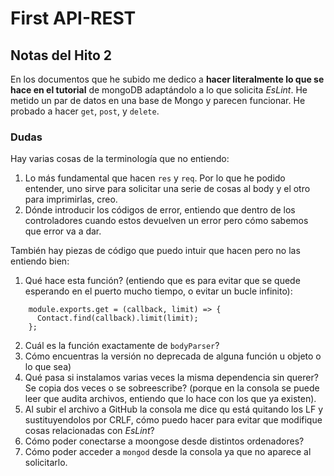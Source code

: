 # First API-REST
## Notas del Hito 2
En los documentos que he subido me dedico a **hacer literalmente lo que se hace en el tutorial** de mongoDB adaptándolo a lo que solicita _EsLint_. He metido un par de datos en una base de Mongo y parecen funcionar. He probado a hacer `get`, `post`, y `delete`.

### Dudas
Hay varias cosas de la terminología que no entiendo:
1. Lo más fundamental que hacen `res` y `req`. Por lo que he podido entender, uno sirve para solicitar una serie de cosas al body y el otro para imprimirlas, creo.
2. Dónde introducir los códigos de error, entiendo que dentro de los controladores cuando estos devuelven un error pero cómo sabemos que error va a dar.

También hay piezas de código que puedo intuir que hacen pero no las entiendo bien:
1. Qué hace esta función? (entiendo que es para evitar que se quede esperando en el puerto mucho tiempo, o evitar un bucle infinito):
```
    module.exports.get = (callback, limit) => {
      Contact.find(callback).limit(limit);
    };
```  
2. Cuál es la función exactamente de `bodyParser`?
3. Cómo encuentras la versión no deprecada de alguna función u objeto o lo que sea)
4. Qué pasa si instalamos varias veces la misma dependencia sin querer? Se copia dos veces o se sobreescribe? (porque en la consola se puede leer que audita archivos, entiendo que lo hace con los que ya existen).
5. Al subir el archivo a GitHub la consola me dice qu está quitando los LF y sustituyendolos por CRLF, cómo puedo hacer para evitar que modifique cosas relacionadas con _EsLint_?
6. Cómo poder conectarse a moongose desde distintos ordenadores?
7. Cómo poder acceder a `mongod` desde la consola ya que no aparece al solicitarlo.
